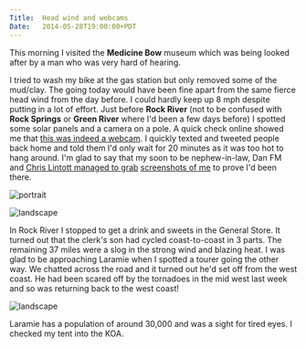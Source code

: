 ```yaml
---
Title:	Head wind and webcams
Date:	2014-05-28T19:00:00+PDT
---
```


This morning I visited the __Medicine Bow__ museum which was being looked after by a man who was very hard of hearing.

I tried to wash my bike at the gas station but only removed some of the mud/clay. The going today would have been fine apart from the same fierce head wind from the day before. I could hardly keep up 8 mph despite putting in a lot of effort. Just before __Rock River__ (not to be confused with __Rock Springs__ or __Green River__ where I'd been a few days before) I spotted some solar panels and a camera on a pole. A quick check online showed me that [this was indeed a webcam](http://wyoroad.info/highway/webcameras/US30RockRiver/US30RockRiver.html). I quickly texted and tweeted people back home and told them I'd only wait for 20 minutes as it was too hot to hang around. I'm glad to say that my soon to be nephew-in-law, Dan FM and [Chris Lintott managed to grab](https://twitter.com/chrislintott/status/471730038136897536) [screenshots of me](https://twitter.com/exoplaneteer/status/471737072521592832/photo/1) to prove I'd been there.

![portrait](https://farm3.staticflickr.com/2932/14304335902_59cc4709b8_b.jpg "My view of the Rock River webcam")

![landscape](https://farm4.staticflickr.com/3679/14304339112_fe1a7feab3_z.jpg "Wyoming")

In Rock River I stopped to get a drink and sweets in the General Store. It turned out that the clerk's son had cycled coast-to-coast in 3 parts. The remaining 37 miles were a slog in the strong wind and blazing heat. I was glad to be approaching Laramie when I spotted a tourer going the other way. We chatted across the road and it turned out he'd set off from the west coast. He had been scared off by the tornadoes in the mid west last week and so was returning back to the west coast!

![landscape](https://farm4.staticflickr.com/3728/14304363972_1da79e3ebf_z.jpg "The second long-distance cyclist I'd seen")

Laramie has a population of around 30,000 and was a sight for tired eyes. I checked my tent into the KOA.